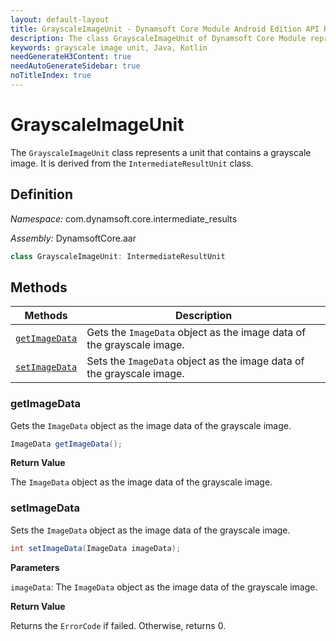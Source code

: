 ```yaml
---
layout: default-layout
title: GrayscaleImageUnit - Dynamsoft Core Module Android Edition API Reference
description: The class GrayscaleImageUnit of Dynamsoft Core Module represents a unit that contains a grayscale image. It is derived from the IntermediateResultUnit class.
keywords: grayscale image unit, Java, Kotlin
needGenerateH3Content: true
needAutoGenerateSidebar: true
noTitleIndex: true
---
```


# GrayscaleImageUnit

The `GrayscaleImageUnit` class represents a unit that contains a grayscale image. It is derived from the `IntermediateResultUnit` class.

## Definition

*Namespace:* com.dynamsoft.core.intermediate_results

*Assembly:* DynamsoftCore.aar

```java
class GrayscaleImageUnit: IntermediateResultUnit
```

## Methods

| Methods | Description |
| ------- | ----------- |
| [`getImageData`](#getimagedata) | Gets the `ImageData` object as the image data of the grayscale image. |
| [`setImageData`](#setimagedata) | Sets the `ImageData` object as the image data of the grayscale image. |

### getImageData

Gets the `ImageData` object as the image data of the grayscale image.

```java
ImageData getImageData();
```

**Return Value**

The `ImageData` object as the image data of the grayscale image.

### setImageData

Sets the `ImageData` object as the image data of the grayscale image.

```java
int setImageData(ImageData imageData);
```

**Parameters**

`imageData`: The `ImageData` object as the image data of the grayscale image.

**Return Value**

Returns the `ErrorCode` if failed. Otherwise, returns 0.
